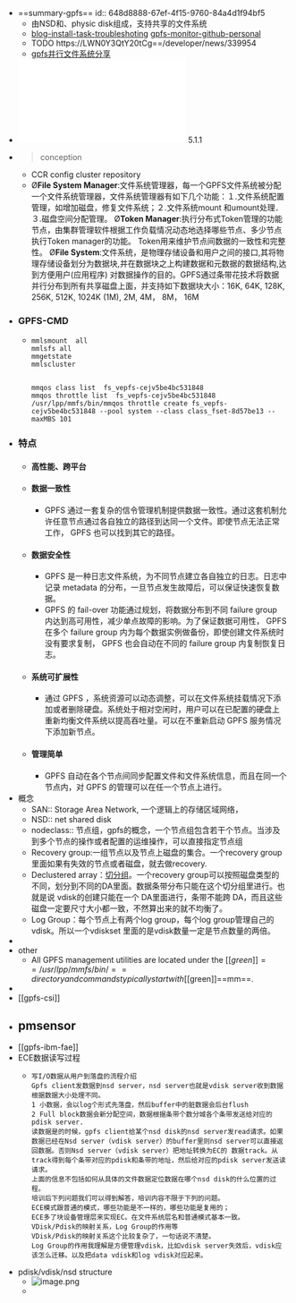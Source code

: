 - ==summary-gpfs==
  id:: 648d8888-67ef-4f15-9760-84a4d1f94bf5
	- 由NSD和、physic disk组成，支持共享的文件系统
	- [blog-install-task-troubleshoting](https://leo.leung.xyz/wiki/GPFS#Troubleshooting)  [gpfs-monitor-github-personal](https://github.com/aleksyv/gpfs-monitoring)
	- TODO https://LWN0Y3QtY20tCg==/developer/news/339954
	- [gpfs并行文件系统分享](https://-.x.com/wiki/wikcn5EcHm6ZgUswZsfSeKie14y)
- ![scale_ece_ibm.pdf](../assets/scale_ece_ibm_1694418096624_0.pdf)   5.1.1
- > conception
	- CCR config cluster repository
	- Ø**File System Manager**:文件系统管理器，每一个GPFS文件系统被分配一个文件系统管理器，文件系统管理器有如下几个功能：１.文件系统配置管理，如增加磁盘，修复文件系统；２.文件系统mount 和umount处理．３.磁盘空间分配管理。
	  Ø**Token Manager**:执行分布式Token管理的功能节点，由集群管理软件根据工作负载情况动态地选择哪些节点、多少节点执行Token manager的功能。 Token用来维护节点间数据的一致性和完整性。
	  Ø**File System**:文件系统，是物理存储设备和用户之间的接口,其将物理存储设备划分为数据块,并在数据块之上构建数据和元数据的数据结构,达到方便用户(应用程序) 对数据操作的目的。GPFS通过条带花技术将数据并行分布到所有共享磁盘上面，并支持如下数据块大小：16K, 64K, 128K, 256K, 512K, 1024K (1M), 2M, 4M， 8M， 16M
- ### GPFS-CMD
	- ```
	  mmlsmount  all
	  mmlsfs all
	  mmgetstate 
	  mmlscluster
	  
	  
	  mmqos class list  fs_vepfs-cejv5be4bc531848
	  mmqos throttle list  fs_vepfs-cejv5be4bc531848
	  /usr/lpp/mmfs/bin/mmqos throttle create fs_vepfs-cejv5be4bc531848 --pool system --class class_fset-8d57be13 --maxMBS 101
	  ```
- ### 特点
	- #### 高性能、跨平台
	- ####  数据一致性
		- GPFS 通过一套复杂的信令管理机制提供数据一致性。通过这套机制允许任意节点通过各自独立的路径到达同一个文件。即使节点无法正常工作， GPFS 也可以找到其它的路径。
	- ####  数据安全性
		- GPFS 是一种日志文件系统，为不同节点建立各自独立的日志。日志中记录 metadata 的分布，一旦节点发生故障后，可以保证快速恢复数据。
		- GPFS 的 fail-over 功能通过规划，将数据分布到不同 failure group 内达到高可用性，减少单点故障的影响。为了保证数据可用性， GPFS 在多个 failure group 内为每个数据实例做备份，即使创建文件系统时没有要求复制， GPFS 也会自动在不同的 failure group 内复制恢复日志。
	- ####  系统可扩展性
		- 通过 GPFS ，系统资源可以动态调整，可以在文件系统挂载情况下添加或者删除硬盘。系统处于相对空闲时，用户可以在已配置的硬盘上重新均衡文件系统以提高吞吐量。可以在不重新启动 GPFS 服务情况下添加新节点。
	- ####  管理简单
		- GPFS 自动在各个节点间同步配置文件和文件系统信息，而且在同一个节点内，对 GPFS 的管理可以在任一个节点上进行。
- 概念
	- SAN:: Storage Area Network, 一个逻辑上的存储区域网络，
	- NSD::  net shared disk
	- nodeclass:: 节点组，gpfs的概念，一个节点组包含若干个节点。当涉及到多个节点的操作或者配置的运维操作，可以直接指定节点组
	- Recovery group:一组节点以及节点上磁盘的集合。一个recovery group里面如果有失效的节点或者磁盘，就去做recovery.
	- Declustered array：[切分组](https://www.ibm.com/docs/en/storage-scale-ece/5.1.4?topic=management-declustered-array-naming)。一个recovery group可以按照磁盘类型的不同，划分到不同的DA里面。数据条带分布只能在这个切分组里进行。也就是说 vdisk的创建只能在一个 DA里面进行，条带不能跨 DA，而且这些磁盘一定要尺寸大小都一致，不然算出来的就不均衡了。
	- Log Group：每个节点上有两个log group，每个log group管理自己的vdisk。所以一个vdiskset 里面的是vdisk数量一定是节点数量的两倍。
-
- other
	- All GPFS management utilities are located under the [[$green]]==/usr/lpp/mmfs/bin/== directory and commands typically start with [[$green]]==mm==.
-
- [[gpfs-csi]]
- pmsensor
	-
- [[gpfs-ibm-fae]]
- ECE数据读写过程
	- ```
	  写I/O数据从用户到落盘的流程介绍
	  Gpfs client发数据到nsd server，nsd server也就是vdisk server收到数据根据数据大小处理不同。
	  1 小数据，会以log个形式先落盘，然后buffer中的脏数据会后台flush
	  2 Full block数据会新分配空间，数据根据条带个数分城各个条带发送给对应的pdisk server.
	  读数据是的时候，gpfs client给某个nsd disk的nsd server发read请求。如果数据已经在Nsd server（vdisk server）的buffer里则nsd server可以直接返回数据。否则Nsd server（vdisk server）把地址转换为EC的 数据track。从track得到每个条带对应的pdisk和条带的地址，然后给对应的pdisk server发送读请求。
	  上面的信息不包括如何从具体的文件数据定位数据在哪个nsd disk的什么位置的过程。
	  培训后下列问题我们可以得到解答，培训内容不限于下列的问题。
	  ECE模式跟普通的模式，哪些功能是不一样的，哪些功能是复用的；
	  ECE多了块设备管理层来实现EC。在文件系统层名和普通模式基本一致。
	  VDisk/Pdisk的映射关系，Log Group的作用等
	  VDisk/Pdisk的映射关系这个比较复杂了，一句话说不清楚。
	  Log Group的作用我理解是方便管理vdisk，比如vdisk server失效后，vdisk应该怎么迁移。以及把data vdisk和log vdisk对应起来。
	  ```
- pdisk/vdisk/nsd structure
	- ![image.png](../assets/image_1703836774066_0.png)
	-